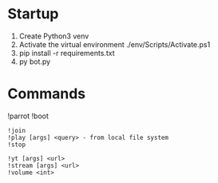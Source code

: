 # Startup
1. Create Python3 venv
2. Activate the virtual environment
./env/Scripts/Activate.ps1
3. pip install -r requirements.txt 
4. py bot.py

# Commands
!parrot
!boot
~~~~~~~~~~~
!join
!play [args] <query> - from local file system
!stop

!yt [args] <url>
!stream [args] <url>
!volume <int>